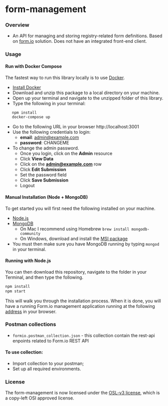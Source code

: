 # form-management

### Overview

* An API for managing and storing registry-related form definitions. Based on
  [form.io](https://www.form.io) solution. Does not have an integrated front-end client.

### Usage

#### Run with Docker Compose

The fastest way to run this library locally is to use [Docker](https://docker.com).

* [Install Docker](https://docs.docker.com/v17.12/install)
* Download and unzip this package to a local directory on your machine.
* Open up your terminal and navigate to the unzipped folder of this library.
* Type the following in your terminal:

```bash
   npm install
   docker-compose up
```

* Go to the following URL in your browser  http://localhost:3001
* Use the following credentials to login:
    - **email**: admin@example.com
    - **password**: CHANGEME
* To change the admin password.
    - Once you login, click on the **Admin** resource
    - Click **View Data**
    - Click on the **admin@example.com** row
    - Click **Edit Submission**
    - Set the password field
    - Click **Save Submission**
    - Logout

#### Manual Installation (Node + MongoDB)

To get started you will first need the following installed on your machine.

* [Node.js](https://nodejs.org/en)
* [MongoDB](http://docs.mongodb.org/manual/installation)
    - On Mac I recommend using Homebrew `brew install mongodb-community`
    - On Windows, download and install the [MSI package](https://www.mongodb.org/downloads)
* You must then make sure you have MongoDB running by typing `mongod` in your terminal.

#### Running with Node.js

You can then download this repository, navigate to the folder in your Terminal, and then type the
following.

```bash
npm install
npm start
```

This will walk you through the installation process. When it is done, you will have a running
Form.io management application running at the following [address](http://localhost:3001) in your
browser.

### Postman collections

* `formio.postman_collection.json` - this collection contain the rest-api enpoints related to
  Form.io REST API

#### To use collection:

* Import collection to your postman;
* Set up all required environments.

### License

The form-management is now licensed under
the [OSL-v3 license](https://opensource.org/licenses/OSL-3.0), which is a copy-left OSI approved
license.